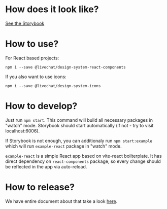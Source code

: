 # How does it look like?

[See the Storybook](https://v1--613a8e945a5665003a05113b.chromatic.com/)

# How to use?

For React based projects:

`npm i --save @livechat/design-system-react-components`

If you also want to use icons:

`npm i --save @livechat/design-system-icons`

# How to develop?

Just run `npm start`. This command will build all necessary packages in "watch" mode. Storybook should start automatically (if not - try to visit localhost:6006).

If Storybook is not enough, you can additionaly run `npm start:example` which will run `example-react` package in "watch" mode.

`example-react` is a simple React app based on vite-react boilterplate. It has direct dependency on `react-components` package, so every change should be reflected in the app via auto-reload.

# How to release?

We have entire document about that take a look [here](./RELEASE.md).
